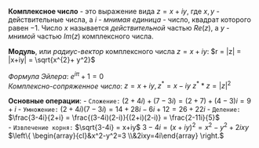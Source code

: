 **Комплексное число** - это выражение вида $z = x+ iy$, где $x, y$ - действительные числа, а $i$ - *мнимая единица* - число, квадрат которого равен $-1$. Число $x$ называется *действительной* частью $Re(z)$, а $y$ - *мнимой* частью $Im(z)$ комплексного числа.

**Модуль**, или *радиус-вектор* комплексного числа $z = x+ iy$:
	$r = |z| = |x+iy| = \sqrt{x^{2}+ y^2}$    

*Формула Эйлера*: $e^{i\pi} + 1 = 0$   
*Комплексно-сопряженное число*: 
	$z = x+iy,    z^* = x-iy$
	$z^{*}*z = |z|^2$ 
	
**Основные операции**:
	- `Сложение:` $(2+4i) + (7-3i) = (2+7) + (4-3)i = 9+i$
	- `Умножение:` $(2+4i)(7-3i) = 14+28i-6i+12 = 26+22i$
	- `Деление:` $\frac{3-4i}{2+i} = \frac{(3-4i)(2-i)}{(2+i)(2-i)} = \frac{2-11i}{5}$   
	- `Извлечение корня:` 
		$\sqrt{3-4i} = x+iy$
		$3-4i = (x+iy)^{2}= x^{2}-y^2+2ixy$
		$\left\{ \begin{array}{cl}&x^2-y^2=3 \\&2ixy=4i\end{array} \right.$